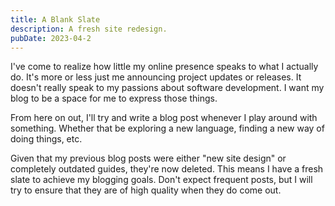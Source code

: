 ```yaml
---
title: A Blank Slate
description: A fresh site redesign.
pubDate: 2023-04-2
---
```


I've come to realize how little my online presence speaks to what I actually do. It's more or less just me announcing project updates or releases. It doesn't really speak to my passions about software development. I want my blog to be a space for me to express those things.

From here on out, I'll try and write a blog post whenever I play around with something. Whether that be exploring a new language, finding a new way of doing things, etc.

Given that my previous blog posts were either "new site design" or completely outdated guides, they're now deleted. This means I have a fresh slate to achieve my blogging goals. Don't expect frequent posts, but I will try to ensure that they are of high quality when they do come out.
